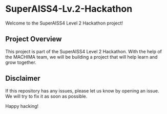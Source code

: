 # SuperAISS4-Lv.2-Hackathon

Welcome to the SuperAISS4 Level 2 Hackathon project!

## Project Overview

This project is part of the SuperAISS4 Level 2 Hackathon. With the help of the MACHIMA team, we will be building a project that will help learn and grow together.

## Disclaimer

If this repository has any issues, please let us know by opening an issue. We will try to fix it as soon as possible.

Happy hacking!

